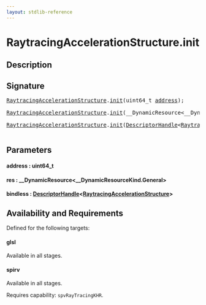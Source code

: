 ```yaml
---
layout: stdlib-reference
---
```


# RaytracingAccelerationStructure\.init

## Description





## Signature 

<pre>
<a href="index.html" class="code_type">RaytracingAccelerationStructure</a>.<a href="init.html">init</a>(uint64_t <a href="init.html#decl-address" class="code_param">address</a>);

<a href="index.html" class="code_type">RaytracingAccelerationStructure</a>.<a href="init.html">init</a>(__DynamicResource&lt;__DynamicResourceKind.General&gt; <a href="init.html#decl-res" class="code_param">res</a>);

<a href="index.html" class="code_type">RaytracingAccelerationStructure</a>.<a href="init.html">init</a>(<a href="index.html" class="code_type">DescriptorHandle</a>&lt;<a href="index.html" class="code_type">RaytracingAccelerationStructure</a>&gt; <a href="init.html#decl-bindless" class="code_param">bindless</a>);

</pre>

## Parameters

####  <a id="decl-address"></a>address  : uint64\_t
####  <a id="decl-res"></a>res  : \_\_DynamicResource\<\_\_DynamicResourceKind\.General\>
####  <a id="decl-bindless"></a>bindless  : [DescriptorHandle](../descriptorhandle-0a/index)\<[RaytracingAccelerationStructure](index)\>

## Availability and Requirements

Defined for the following targets:

#### glsl
Available in all stages.

#### spirv
Available in all stages.

Requires capability: `spvRayTracingKHR`.


